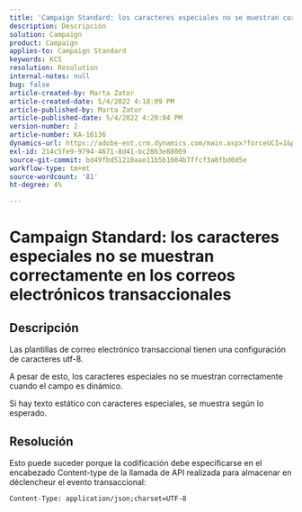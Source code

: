```yaml
---
title: 'Campaign Standard: los caracteres especiales no se muestran correctamente en los correos electrónicos transaccionales'
description: Descripción
solution: Campaign
product: Campaign
applies-to: Campaign Standard
keywords: KCS
resolution: Resolution
internal-notes: null
bug: false
article-created-by: Marta Zator
article-created-date: 5/4/2022 4:18:09 PM
article-published-by: Marta Zator
article-published-date: 5/4/2022 4:20:04 PM
version-number: 2
article-number: KA-16136
dynamics-url: https://adobe-ent.crm.dynamics.com/main.aspx?forceUCI=1&pagetype=entityrecord&etn=knowledgearticle&id=5e5514c7-c5cb-ec11-a7b5-6045bd00d4f5
exl-id: 214c5fe9-9794-4671-8d41-bc2863e88069
source-git-commit: bd49fbd51210aae11b5b1084b7ffcf3a8fbd0d5e
workflow-type: tm+mt
source-wordcount: '81'
ht-degree: 4%

---
```


# Campaign Standard: los caracteres especiales no se muestran correctamente en los correos electrónicos transaccionales

## Descripción


Las plantillas de correo electrónico transaccional tienen una configuración de caracteres utf-8.

A pesar de esto, los caracteres especiales no se muestran correctamente cuando el campo es dinámico.

Si hay texto estático con caracteres especiales, se muestra según lo esperado.


## Resolución


Esto puede suceder porque la codificación debe especificarse en el encabezado Content-type de la llamada de API realizada para almacenar en déclencheur el evento transaccional:

`Content-Type: application/json;charset=UTF-8`
